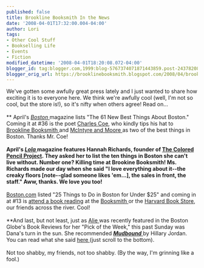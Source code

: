```yaml
---
published: false
title: Brookline Booksmith In the News
date: '2008-04-01T17:32:00.004-04:00'
author: Lori
tags:
- Other Cool Stuff
- Bookselling Life
- Events
- Fiction
modified_datetime: '2008-04-01T18:20:08.072-04:00'
blogger_id: tag:blogger.com,1999:blog-5767374071871443859.post-2437820832437765670
blogger_orig_url: https://brooklinebooksmith.blogspot.com/2008/04/brookline-booksmith-in-news.html
---
```


We've gotten some awfully great press lately and I just wanted to share how exciting it is to everyone here. We think we're awfully cool (well, I'm not so cool, but the store is!), so it's nifty when others agree! Read on...<br /><br />** April's <a href="https://www.bostonmagazine.com/index.html"><em>Boston</em> </a>magazine lists "The 61 New Best Things About Boston." Coming it at #36 is the poet <a href="https://www.bostonmagazine.com/articles/bostonpride/page4">Charles Coe</a>, who kindly tips his hat to <a href="https://brooklinebooksmith.com/">Brookline Booksmith </a>and <a href="https://www.mcintyreandmoore.com/">McIntyre and Moore </a>as two of the best things in Boston. Thanks Mr. Coe!<br /><br />**April's <em><a href="https://www.lolaboston.com/">Lola </a></em>magazine features Hannah Richards, founder of <a href="https://thecoloredpencilproject.org/index.html">The Colored Pencil Project</a>. They asked her to list the ten things in Boston she can't live without. Number one? Killing time at Brookine Booksmith! Ms. Richards made our day when she said "I love everything about it--the creaky floors [note--glad someone likes 'em...], the sales in front, the staff." Aww, thanks. We love you too!<br /><br />**<a href="https://www.boston.com/">Boston.com</a> listed "25 Things to Do in Boston for Under $25" and coming in at #13 is <a href="https://www.boston.com/travel/boston/gallery/25_under_25_spring?pg=13">attend a book reading</a> at the <a href="https://brooklinebooksmith.com/Events/MainEvent.html">Booksmith </a>or the <a href="https://harvard.com/">Harvard Book Store</a>, our friends across the river. Cool!<br /><br />**And last, but not least, just as <a href="https://brooklinebooksmith.blogspot.com/2008/03/alies-pick-make-big-time.html">Alie </a>was recently featured in the Boston Globe's Book Reviews for her "Pick of the Week," this past Sunday was Dana's turn in the sun. She recommended <a href="https://brookline.booksense.com/NASApp/store/Product?s=showproduct&amp;isbn=9781565125698"><strong><em>Mudbound</em></strong> </a>by Hillary Jordan. You can read what she said <a href="https://www.boston.com/ae/books/articles/2008/03/30/compleat_angler?mode=PF">here </a>(just scroll to the bottom).<br /><br />Not too shabby, my friends, not too shabby. (By the way, I'm grinning like a fool.)